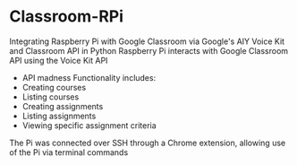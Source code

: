 # Classroom-RPi
Integrating Raspberry Pi with Google Classroom via Google's AIY Voice Kit and Classroom API in Python
Raspberry Pi interacts with Google Classroom API using the Voice Kit API
- API madness
Functionality includes:
- Creating courses
- Listing courses
- Creating assignments
- Listing assignments
- Viewing specific assignment criteria

The Pi was connected over SSH through a Chrome extension, allowing use of the Pi via terminal commands



